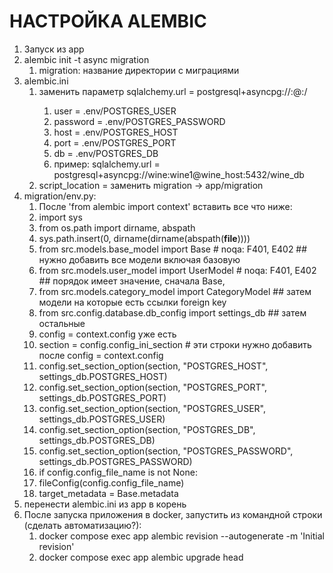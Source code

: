 # НАСТРОЙКА ALEMBIC #
1. Запуск из app
2. alembic init -t async migration
   1. migration: название директории с миграциями
3. alembic.ini
   1. заменить параметр sqlalchemy.url = postgresql+asyncpg://<user>:<password>@<host>:<port>/<db>
      1. user = .env/POSTGRES_USER
      2. password = .env/POSTGRES_PASSWORD
      3. host = .env/POSTGRES_HOST
      4. port = .env/POSTGRES_PORT
      5. db = .env/POSTGRES_DB
      6. пример: sqlalchemy.url = postgresql+asyncpg://wine:wine1@wine_host:5432/wine_db
   2. script_location = заменить migration -> app/migration 
4. migration/env.py:
   1. После 'from alembic import context' вставить все что ниже:
   2. import sys 
   3. from os.path import dirname, abspath
   4. sys.path.insert(0, dirname(dirname(abspath(__file__))))
   5. from src.models.base_model import Base  # noqa: F401, E402 ## нужно добавить все модели включая базовую
   6. from src.models.user_model import UserModel   # noqa: F401, E402  ## порядок имеет значение, сначала Base, 
   7. from src.models.category_model import CategoryModel ## затем модели на которые есть ссылки foreign key
   8. from src.config.database.db_config import settings_db ## затем остальные 
   9. config = context.config   уже есть
   10. section = config.config_ini_section  # эти строки нужно добавить после config = context.config 
   11. config.set_section_option(section, "POSTGRES_HOST", settings_db.POSTGRES_HOST)
   12. config.set_section_option(section, "POSTGRES_PORT", settings_db.POSTGRES_PORT)
   13. config.set_section_option(section, "POSTGRES_USER", settings_db.POSTGRES_USER)
   14. config.set_section_option(section, "POSTGRES_DB", settings_db.POSTGRES_DB)
   15. config.set_section_option(section, "POSTGRES_PASSWORD",
                           settings_db.POSTGRES_PASSWORD)
   16. if config.config_file_name is not None:
   17. fileConfig(config.config_file_name)
   18. target_metadata = Base.metadata
5. перенести alembic.ini из app в корень
6. После запуска приложения в docker, запустить из командной строки (сделать автоматизацию?):
   1. docker compose exec app alembic revision --autogenerate -m 'Initial revision'
   2. docker compose exec app alembic upgrade head
